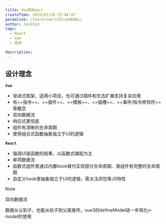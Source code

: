 ```yaml
---
title: Vue和React
createTime: 2025/01/20 23:44:47
permalink: /learn/vue/ntEtxkQK98c/
author: JackSim
tags:
  - React
  - Vue
  - 差异

description: 
---
```


## 设计理念

**`Vue`**
- 渐进式框架，适用小项目，也可通过插件和生态扩展支持复杂应用
- 有==指令==、==插件==、==模板==、==插槽==、==事件/指令修饰符==等概念
- 双向数据流
- 响应式更彻底
- 组件有清晰的生命周期
- 使用组合式函数抽象独立于UI的逻辑 

**`React`**
- 强调UI是函数的结果，以函数式编程为主
- 单项数据流
- 函数式组件里通过内置hook替代实现部分生命周期、类组件有完整的生命周期
- 自定义hook里抽象独立于UI的逻辑，需关注闭包等JS特性


>[!NOTE]
>双向数据流
>
>数据从父到子、也能从给子到父直接传。vue3的defineModel进一步简化v-model的使用